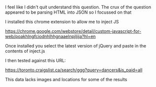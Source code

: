 I feel like I didn't quit understand this question.  The crux of the question appeared to be parsing HTML into JSON so I focussed on that

I installed this chrome extension to allow me to inject JS

https://chrome.google.com/webstore/detail/custom-javascript-for-web/poakhlngfciodnhlhhgnaaelnpjljija?hl=en

Once installed you select the latest version of jQuery and paste in the contents of inject.js

I then tested against this URL:

https://toronto.craigslist.ca/search/ggg?query=dancers&is_paid=all 

This data lacks images and locations for some of the results